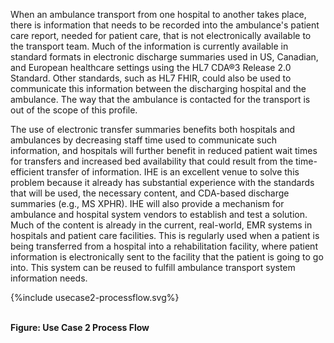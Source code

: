 

When an ambulance transport from one hospital to another takes place, there is information that needs to be recorded into 
the ambulance's patient care report, needed for patient care, that is not electronically available 
to the transport team. Much of the information is currently available in standard formats in 
electronic discharge summaries used in US, Canadian, and European healthcare settings using the 
HL7 CDA®3 Release 2.0 Standard. Other standards, such as HL7 FHIR, could also be 
used to communicate this information between the discharging hospital and the ambulance.
The way that the ambulance is contacted for the transport is out of the scope of 
this profile.

The use of electronic transfer summaries benefits both hospitals and ambulances by 
decreasing staff time used to communicate such information, and hospitals will further benefit in 
reduced patient wait times for transfers and increased bed availability that could result from the 
time-efficient transfer of information. IHE is an excellent venue to solve this problem 
because it already has substantial experience with the standards that will be used, the 
necessary content, and CDA-based discharge summaries (e.g., MS XPHR). IHE 
will also provide a mechanism for ambulance and hospital system vendors to 
establish and test a solution. Much of the content is already in the current, real-world, EMR 
systems in hospitals and patient care facilities. This is regularly used when a patient is being 
transferred from a hospital into a rehabilitation facility, where patient information is electronically 
sent to the facility that the patient is going to go into. This system can be reused to fulfill 
ambulance transport system information needs. 

<div>
{%include usecase2-processflow.svg%}
</div>
<br clear="all">

**Figure: Use Case 2 Process Flow**